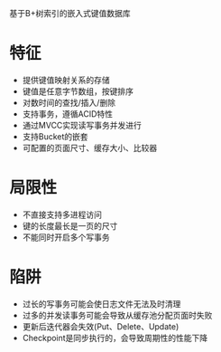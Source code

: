 基于B+树索引的嵌入式键值数据库

# 特征

- 提供键值映射关系的存储
- 键值是任意字节数组，按键排序
- 对数时间的查找/插入/删除
- 支持事务，遵循ACID特性
- 通过MVCC实现读写事务并发进行
- 支持Bucket的嵌套
- 可配置的页面尺寸、缓存大小、比较器

# 局限性

- 不直接支持多进程访问
- 键的长度最长是一页的尺寸
- 不能同时开启多个写事务

# 陷阱

- 过长的写事务可能会使日志文件无法及时清理
- 过多的并发读事务可能会导致从缓存池分配页面时失败
- 更新后迭代器会失效(Put、Delete、Update)
- Checkpoint是同步执行的，会导致周期性的性能下降
